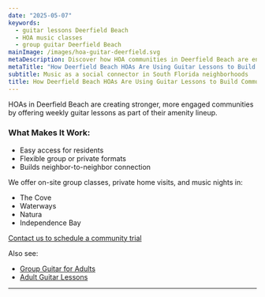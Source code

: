 ```yaml
---
date: "2025-05-07"
keywords:
  - guitar lessons Deerfield Beach
  - HOA music classes
  - group guitar Deerfield Beach
mainImage: /images/hoa-guitar-deerfield.svg
metaDescription: Discover how HOA communities in Deerfield Beach are enriching resident life with local, on-site guitar lessons.
metaTitle: "How Deerfield Beach HOAs Are Using Guitar Lessons to Build Community"
subtitle: Music as a social connector in South Florida neighborhoods
title: How Deerfield Beach HOAs Are Using Guitar Lessons to Build Community
---
```


HOAs in Deerfield Beach are creating stronger, more engaged communities by offering weekly guitar lessons as part of their amenity lineup.

### What Makes It Work:

- Easy access for residents
- Flexible group or private formats
- Builds neighbor-to-neighbor connection

We offer on-site group classes, private home visits, and music nights in:

- The Cove
- Waterways
- Natura
- Independence Bay

[Contact us to schedule a community trial](https://www.parklandguitarlessons.com/contact)

Also see:

- [Group Guitar for Adults](https://www.parklandguitarlessons.com/guitar-chalk/group-guitar-lessons-for-adults-in-parkland)
- [Adult Guitar Lessons](https://www.parklandguitarlessons.com/guitar-chalk/adults-learning-guitar)

---
